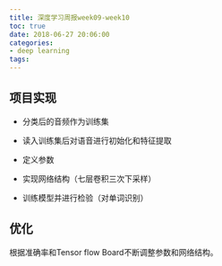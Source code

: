 ```yaml
---
title: 深度学习周报week09-week10
toc: true
date: 2018-06-27 20:06:00
categories:
- deep learning
tags:
---
```


## 项目实现

- 分类后的音频作为训练集


- 读入训练集后对语音进行初始化和特征提取
- 定义参数
- 实现网络结构（七层卷积三次下采样）
- 训练模型并进行检验（对单词识别）


## 优化

根据准确率和Tensor flow Board不断调整参数和网络结构。